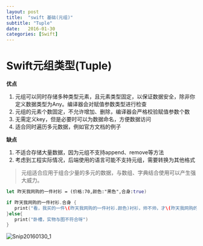 ```yaml
---
layout: post
title:  "swift 基础(元组)"
subtitle: "Tuple"
date:   2016-01-30
categories: [Swift]
---
```


# Swift元组类型(Tuple)
**优点**

1. 元组可以同时存储多种类型元素，且元素类型固定，以保证数据安全，除非你定义数据类型为Any。编译器会对赋值参数类型进行检查
2. 元组的元素个数固定，不允许增加、删除，编译器会严格校验赋值参数个数
3. 无需定义key，但是必要时可以为数据命名，方便数据访问
4. 适合同时遍历多元数据，例如官方文档的例子

**缺点**

1. 不适合存储大量数据，因为元组不支持append、remove等方法
2. 考虑到工程实际情况，后端使用的语言可能不支持元组，需要转换为其他格式

> 元组适合应用于组合少量的多元的数据，与数组、字典结合使用可以产生强大威力。

```swift
let 昨天我网购的一件衬衫 = (价格:70,颜色:"黑色",合身:true)

if 昨天我网购的一件衬衫.合身 {
   print("看，我买的一件\(昨天我网购的一件衬衫.颜色)衬衫，帅不帅，才\(昨天我网购的一件衬衫.价格)元")
}else{
   print("卧槽，实物与图不符合呀")
}

```

![Snip20160130_1](http://7xqmjb.com1.z0.glb.clouddn.com/FuQTayc50xLkkVRP7KcHWZblk2H7)



